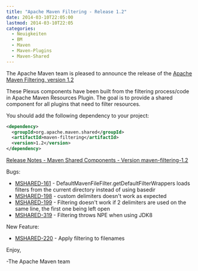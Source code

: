 ```yaml
---
title: "Apache Maven Filtering - Release 1.2"
date: 2014-03-10T22:05:00
lastmod: 2014-03-10T22:05
categories:
  - Neuigkeiten
  - BM
  - Maven
  - Maven-Plugins
  - Maven-Shared
---
```

The Apache Maven team is pleased to announce the release of 
the [Apache Maven Filtering, version 1.2](http://maven.apache.org/shared/maven-filtering/)

These Plexus components have been built from the filtering process/code in Apache Maven Resources Plugin.
The goal is to provide a shared component for all plugins that need to filter resources.


You should add the following dependency to your project:

```xml
<dependency>
  <groupId>org.apache.maven.shared</groupId>
  <artifactId>maven-filtering</artifactId>
  <version>1.2</version>
</dependency>
``` 

<!-- more -->

[Release Notes - Maven Shared Components - Version maven-filtering-1.2](http://jira.codehaus.org/secure/ReleaseNote.jspa?projectId=11761&version=18729&styleName=Html)

Bugs:

 * [MSHARED-161](https://issues.apache.org/jira/browse/MSHARED-161) - DefaultMavenFileFilter.getDefaultFilterWrappers loads filters from the current directory instead of using basedir
 * [MSHARED-198](https://issues.apache.org/jira/browse/MSHARED-198) - custom delimiters doesn't work as expected
 * [MSHARED-199](https://issues.apache.org/jira/browse/MSHARED-199) - Filtering doesn't work if 2 delimiters are used on the same line, the first one being left open
 * [MSHARED-319](https://issues.apache.org/jira/browse/MSHARED-319) - Filtering throws NPE when using JDK8


New Feature:

 * [MSHARED-220](https://issues.apache.org/jira/browse/MSHARED-220) - Apply filtering to filenames

Enjoy,

-The Apache Maven team

